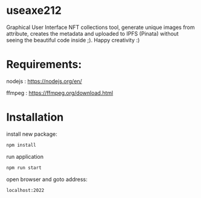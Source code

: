 # useaxe212
Graphical User Interface NFT collections tool, 
generate unique images from attribute, creates the metadata and uploaded to IPFS (Pinata)
without seeing the beautiful code inside ;). Happy creativity :)
# Requirements:
nodejs : https://nodejs.org/en/

ffmpeg : https://ffmpeg.org/download.html

# Installation

install new package:
```sh
npm install
```
run application
```sh
npm run start
```

open browser and goto address:
```sh
localhost:2022
```
